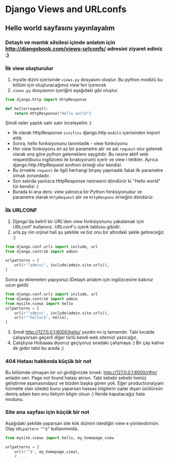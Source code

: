 # Django Views and URLconfs 
## Hello world sayfasını yayınlayalım
### Detaylı ve mantık silsilesi içinde anlatım için http://djangobook.com/views-urlconfs/ adresini ziyaret ediniz :)

### İlk view oluşturulur
1. mysite dizini içerisinde `views.py` dosyasını oluştur.
Bu python modülü bu bölüm için oluşturacağımız view'leri içerecek
2. `views.py` dosyasının içeriğini aşağıdaki gibi oluştur.
```python
from django.http import HttpResponse  

def hello(request):
    return HttpResponse("Hello world")
```
 Şimdi neler yaptık satır satır inceleyelim :)
 * İlk olarak HttpResponse `sınıfını` django.http `modülü` içerisinden import ettik
 * Sonra, hello fonksiyonunu tanımladık - view fonksiyonu
 * Her view fonksiyonu en az bir parametre alır ve adı `request` olur gelenek olarak ona göre python geleneklere saygılıdır.
 Bu nesne aktif web request(bunu ingilizcesi ile bırakıyorum) içerir ve view i tetikler. Ayrıca django.http.HttpRequest sınıfının örneği olur kendisi.
 * Bu örnekte `request` ile ilgili herhangi birşey yapmadık fakat ilk parametre olmak zorundadır.
 * Son satırda yanlızca HttpResponse nesnesini döndürür ki "Hello world" tür kendisi :)
 * Burada ki ana ders: view yalnızca bir Python fonksiyonudur ve parametre olarak `HttpRequest` alır ve `HttpRespons` örneğini döndürür.
 
### İlk URLCONF
1. Django'da belirli bir URL'den view fonksiyonunu yakalamak için URLconf' kullanırız. URLconf'u içerik tablosu gibidir.
2. urls.py nin orjinal hali şu şekilde ve biz onu bir altındaki şekle getireceğiz :)
```python
from django.conf.urls import include, url
from django.contrib import admin

urlpatterns = [
    url(r'^admin/', include(admin.site.urls)),
]
```
Sonra şu eklemeleri yapıyoruz.(Detaylı anlatım için ingilizcesine bakınız uzun geldi)
```python
from django.conf.urls import include, url
from django.contrib import admin
from mysite.views import hello  
urlpatterns = [
    url(r'^admin/', include(admin.site.urls)),
    url(r'^hello/$', hello),
]
```
3. Şimdi http://127.0.0.1:8000/hello/ yazdın mı iş tamamdır. Tabi localde çalışıyorsan geçerli diğer türlü kendi web sitemizi yazıcağız. 
4. Çalıştıysa Hobaaaa diyoruz geçiyoruz sıradaki çalışmaya :) Bir çay kahve de gider tabii bu arada ;)

### 404 Hatası hakkında küçük bir not
Bu bölümde olmayan bir url girdiğinizde örnek: http://127.0.0.1:8000/rtfm/ anladın sen. Page not found hatası alırsın. Tabi sebebi sebebi henüz geliştirme aşamasındayız ve bizden başka gören yok. Eğer productiona(yani hizmette olan sitede) bunu yaparsan hassas bilgilerin zıplar dışarı üzülürsün demiş adam ben onu iletiyim bilgin olsun :) İleride kapatacağız hata modunu.

### Site ana sayfası için küçük bir not
Aşağıdaki şekilde yaparsan site kök dizinini istediğin view e yönlendirirsin. Olay ` URLpattern “^$” ` kullanımında.
```python
from mysite.views import hello, my_homepage_view

urlpatterns = [
    url(r'^$', my_homepage_view),
    # ...
```




